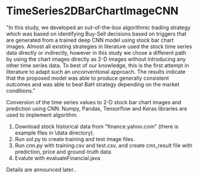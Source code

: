# TimeSeries2DBarChartImageCNN

"In this study, we developed an out-of-the-box algorithmic trading strategy which was based on identifying Buy-Sell decisions based on triggers that are generated from a trained deep CNN model using stock bar chart images. Almost all existing strategies in literature used the stock time series data directly or indirectly, however in this study we chose a different path by using the chart images directly as 2-D images without introducing any other time series data. To best of our knowledge, this is the first attempt in literature to adapt such an unconventional approach. The results indicate that the proposed model was able to produce generally consistent outcomes and was able to beat BaH strategy depending on the market conditions."

Conversion of the time series values to 2-D stock bar chart images and prediction using CNN. Numpy, Pandas, Tensorflow and Keras libraries are used to implement algorithm.

1. Download stock historical data from "finance.yahoo.com" (there is example files in \data directory).
2. Run sol.py to create training and test image files.
3. Run cnn.py with training.csv and test.csv, and create cnn_result file with prediction, price and ground-truth data.
4. Evalute with evaluateFinancial.java

Details are announced later..
